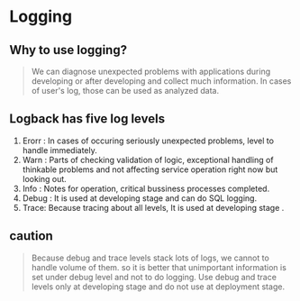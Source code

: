 # Logging

## Why to use logging?
> We can diagnose unexpected problems with applications during developing or after developing and collect much information.
In cases of user's log, those can be used as analyzed data.

## Logback has five log levels
1. Erorr : In cases of occuring seriously unexpected problems, level to handle immediately.
2. Warn : Parts of checking validation of logic, exceptional handling of thinkable problems and not affecting service operation right now but looking out. 
3. Info : Notes for operation, critical bussiness processes completed.
4. Debug : It is used at developing stage and can do SQL logging.
5. Trace: Because tracing about all levels, It is used at developing stage .

## caution
> Because debug and trace levels stack lots of logs, we cannot to handle volume of them. so it is better that unimportant information is set under debug level and not to do logging.
Use debug and trace levels only at developing stage and do not use at deployment stage.